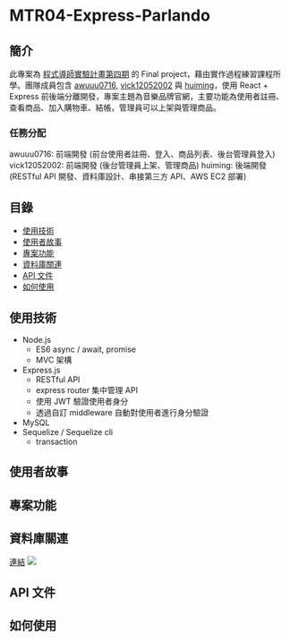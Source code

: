 # MTR04-Express-Parlando
## 簡介
此專案為 [程式導師實驗計畫第四期](https://github.com/Lidemy/mentor-program-4th) 的 Final project，藉由實作過程練習課程所學。團隊成員包含 [awuuu0716](https://github.com/awuuu0716), [vick12052002](https://github.com/vick12052002) 與 [huiming](https://github.com/hero19931012)，使用 React + Express 前後端分離開發，專案主題為音樂品牌官網，主要功能為使用者註冊、查看商品、加入購物車、結帳，管理員可以上架與管理商品。

### 任務分配
awuuu0716: 前端開發 (前台使用者註冊、登入、商品列表、後台管理員登入)  
vick12052002: 前端開發 (後台管理員上架、管理商品)
huiming: 後端開發 (RESTful API 開發、資料庫設計、串接第三方 API、AWS EC2 部署)

## 目錄
- [使用技術](#使用技術)
- [使用者故事](#使用者故事)
- [專案功能](#專案功能)
- [資料庫關連](#資料庫關連)
- [API 文件](#API-文件)
- [如何使用](#如何使用)

## 使用技術

- Node.js
  - ES6 async / await, promise
  - MVC 架構
- Express.js
  - RESTful API
  - express router 集中管理 API
  - 使用 JWT 驗證使用者身分
  - 透過自訂 middleware 自動對使用者進行身分驗證
- MySQL
- Sequelize / Sequelize cli
  - transaction

## 使用者故事
## 專案功能
## 資料庫關連
[連結](https://drawsql.app/lidemyfinalproject/diagrams/finalproject-db)
![](https://i.imgur.com/ZdTnG5e.png)

## API 文件
## 如何使用

